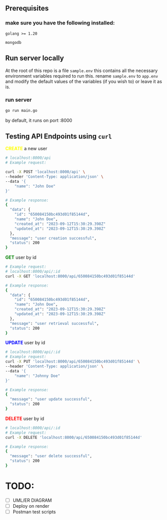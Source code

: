 ## Prerequisites
### make sure you have the following installed:
`golang >= 1.20`

`mongodb`

## Run server locally
At the root of this repo is a file `sample.env` this contains all the necessary environment variables required to run this. 
rename `sample.env` to `app.env` and modify the default values of the variables (if you wish to) or leave it as is.

### run server
```bash
go run main.go
```

by default, it runs on port :8000

## Testing API Endpoints using `curl`

<b style="color:yellow">CREATE</b> a new user
```bash
# localhost:8000/api
# Example request:

curl -X POST 'localhost:8000/api' \
--header 'Content-Type: application/json' \
--data '{
    "name": "John Doe"
}'

# Example response:
{
  "data": {
    "id": "650084150bc493d01f85144d",
    "name": "John Doe",
    "created_at": "2023-09-12T15:30:29.398Z"
    "updated_at": "2023-09-12T15:30:29.398Z"
  },
  "message": "user creation successful",
  "status": 200
}
```


<b style="color:green">GET</b> user by id
```bash
# Example request:
# localhost:8000/api/:id
curl -X GET 'localhost:8000/api/650084150bc493d01f85144d'

# Example response:
{
  "data": {
    "id": "650084150bc493d01f85144d",
    "name": "John Doe",
    "created_at": "2023-09-12T15:30:29.398Z"
    "updated_at": "2023-09-12T15:30:29.398Z"
  },
  "message": "user retrieval successful",
  "status": 200
}
```

<b style="color:blue">UPDATE</b> user by id
```bash
# localhost:8000/api/:id
# Example request:
curl -X PUT 'localhost:8000/api/650084150bc493d01f85144d' \
--header 'Content-Type: application/json' \
--data '{
    "name": "Johnny Doe"
}'

# Example response:
{
  "message": "user update successful",
  "status": 200
}
```

<b style="color:red">DELETE</b> user by id
```bash
# localhost:8000/api/:id
# Example request:
curl -X DELETE 'localhost:8000/api/650084150bc493d01f85144d'

# Example response:
{
  "message": "user delete successful",
  "status": 200
}
```


# TODO:
- [ ] UML/ER DIAGRAM
- [ ] Deploy on render
- [ ] Postman test scripts
